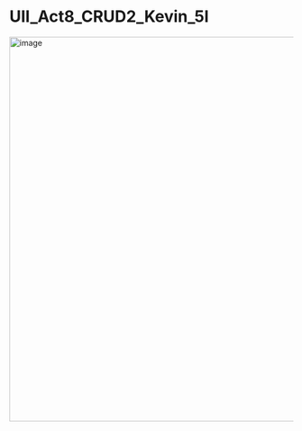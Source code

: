 # UII_Act8_CRUD2_Kevin_5I

<img width="1304" height="681" alt="image" src="https://github.com/user-attachments/assets/299a0333-61d4-47b5-aa5e-9bd067d551de" />
